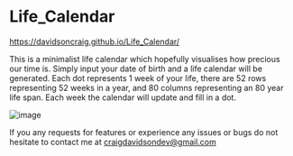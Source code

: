 # Life_Calendar
https://davidsoncraig.github.io/Life_Calendar/

This is a minimalist life calendar which hopefully visualises how precious our time is. Simply input your date of birth and a life calendar will be generated. Each dot represents 1 week of your life, there are 52 rows representing  52 weeks in a year, and 80 columns representing an 80 year life span. Each week the calendar will update and fill in a dot.

![image](https://user-images.githubusercontent.com/116437030/220450125-582b9d67-7375-4bcf-bb4e-bb3c39007e61.png)

If you any requests for features or experience any issues or bugs do not hesitate to contact me at craigdavidsondev@gmail.com
